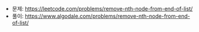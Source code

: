 - 문제: https://leetcode.com/problems/remove-nth-node-from-end-of-list/
- 풀이: https://www.algodale.com/problems/remove-nth-node-from-end-of-list/